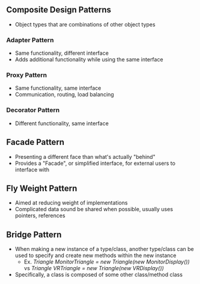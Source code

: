 
## Composite Design Patterns
- Object types that are combinations of other object types

### Adapter Pattern
- Same functionality, different interface
- Adds additional functionality while using the same interface

### Proxy Pattern
- Same functionality, same interface
- Communication, routing, load balancing

### Decorator Pattern
- Different functionality, same interface


## Facade Pattern
- Presenting a different face than what's actually "behind"
- Provides a "Facade", or simplified interface, for external users to interface with 


## Fly Weight Pattern
- Aimed at reducing weight of implementations
- Complicated data sound be shared when possible, usually uses pointers, references


## Bridge Pattern
- When making a new instance of a type/class, another type/class can be used to specify and create new methods within the new instance
	- Ex. *Triangle MonitorTriangle = new Triangle(new MonitorDisplay())* vs *Triangle VRTriangle = new Triangle(new VRDisplay())*
- Specifically, a class is composed of some other class/method class


